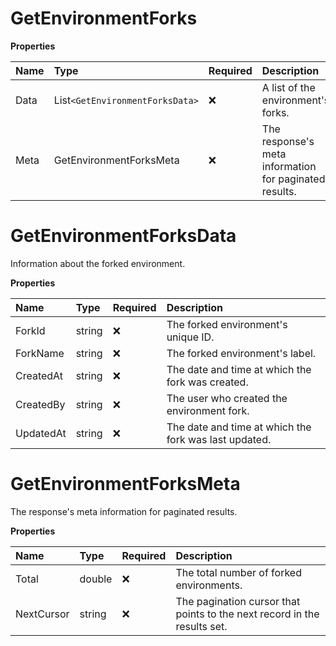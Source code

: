 # GetEnvironmentForks

**Properties**

| Name | Type                            | Required | Description                                            |
| :--- | :------------------------------ | :------- | :----------------------------------------------------- |
| Data | List`<GetEnvironmentForksData>` | ❌       | A list of the environment's forks.                     |
| Meta | GetEnvironmentForksMeta         | ❌       | The response's meta information for paginated results. |

# GetEnvironmentForksData

Information about the forked environment.

**Properties**

| Name      | Type   | Required | Description                                           |
| :-------- | :----- | :------- | :---------------------------------------------------- |
| ForkId    | string | ❌       | The forked environment's unique ID.                   |
| ForkName  | string | ❌       | The forked environment's label.                       |
| CreatedAt | string | ❌       | The date and time at which the fork was created.      |
| CreatedBy | string | ❌       | The user who created the environment fork.            |
| UpdatedAt | string | ❌       | The date and time at which the fork was last updated. |

# GetEnvironmentForksMeta

The response's meta information for paginated results.

**Properties**

| Name       | Type   | Required | Description                                                              |
| :--------- | :----- | :------- | :----------------------------------------------------------------------- |
| Total      | double | ❌       | The total number of forked environments.                                 |
| NextCursor | string | ❌       | The pagination cursor that points to the next record in the results set. |

<!-- This file was generated by liblab | https://liblab.com/ -->
